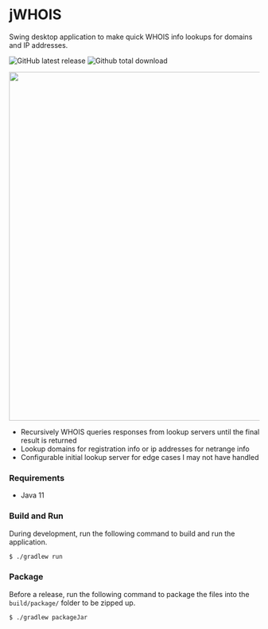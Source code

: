 # jWHOIS

Swing desktop application to make quick WHOIS info lookups for domains and IP addresses.

![GitHub latest release](https://img.shields.io/github/release/mattwright324/jwhois.svg?style=flat-square)
![Github total download](https://img.shields.io/github/downloads/mattwright324/jwhois/total?style=flat-square)

<img src="https://i.imgur.com/EEaXkR5.png" width="700" />

- Recursively WHOIS queries responses from lookup servers until the final result is returned
- Lookup domains for registration info or ip addresses for netrange info
- Configurable initial lookup server for edge cases I may not have handled

### Requirements

- Java 11

### Build and Run

During development, run the following command to build and run the application.

```sh
$ ./gradlew run
```

### Package

Before a release, run the following command to package the files into the `build/package/` folder to be zipped up.

```sh
$ ./gradlew packageJar
```